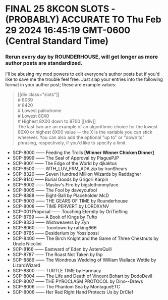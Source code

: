 # FINAL 25 8KCON SLOTS - (PROBABLY) ACCURATE TO Thu Feb 29 2024 16:45:19 GMT-0600 (Central Standard Time)
 ### Rerun every day by ROUNDERHOUSE, will get longer as more author posts are standardized.
I'll be abusing my mod powers to edit everyone's author posts but if you'd like to save me the trouble feel free. Just slap your entries into the following format in your author post; these are example values:
> [[div class="slots"]]  
> \# 8069  
> \# 8420  
> \# Lowest palindrome  
> \# Lowest 80X0  
> \# Highest 8X00 down to 8700 
> \[[/div]]  
 The last two are an example of an algorithmic choice for the lowest 80X0 or highest 8X00 value -- the X is the variable you can stick wherever. You can also add the optional "up to" or "down to" phrasing, respectively, if you'd like to specify a limit.
* SCP-8000 —— Feeding the Trolls **[Winner Winner Chicken Dinner]**
* SCP-8999 —— The Seal of Approval by PlaguePJP
* SCP-8001 —— The Edge of the World by djkaktus
* SCP-8500 —— WTH_LUV_FRM_ADA.zip by IronShears
* SCP-8320 —— Seven Hundred Million Wizards by Raddagher
* SCP-8140 —— Burial Goods by Grigori Karpin
* SCP-8002 —— Maslov's Fire by bigslothonmyface
* SCP-8005 —— The Fool by daveyoufool
* SCP-8888 —— Eight-Ball by Placeholder McD
* SCP-8003 —— THE GEARS OF TIME by Rounderhouse
* SCP-8008 —— TIME PERVERT by LORDXVNV
* SCP-001 Proposal —— Touching Eternity by OriTiefling
* SCP-8799 —— A Book of Kings by Tufto
* SCP-8333 —— Wishweavers by Zyn
* SCP-8060 —— Toontown by ratking666
* SCP-8765 —— Desiderium by Yossipossi
* SCP-8400 —— The Birch Knight and the Game of Three Chestnuts by Uncle Nicolini
* SCP-8166 —— Eastward of Eden by AstersQuill
* SCP-8787 —— The Roast Not Taken by Ihp
* SCP-8889 —— The Wondrous Wedding of William Wallace Wettle by LizardWizard
* SCP-8800 —— TURTLE TIME by Harmacy
* SCP-8004 —— The Life and Death of Vincent Bohart by DodoDevil
* SCP-8007 —— THE PYROCLASM PROTOCOL by Dino--Draws
* SCP-8006 —— The Phantom Sea by MontagueETC
* SCP-8006 —— Her Red Right Hand Protects Us by DrClef
